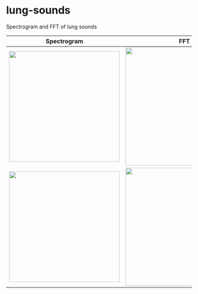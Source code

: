 # lung-sounds
Spectrogram and FFT of lung sounds

| Spectrogram | FFT |
| --- | --- |
| <img src="images/spectro_123204.png" width="300"/> | <img src="images/fft_123204.png" width="320"/> |
| <img src="images/spectro_153846.png" width="300"/> | <img src="images/fft_153846.png" width="320"/> |
